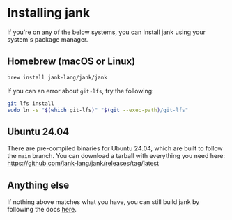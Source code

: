 # Installing jank
If you're on any of the below systems, you can install jank using your system's
package manager.

## Homebrew (macOS or Linux)
```sh
brew install jank-lang/jank/jank
```

If you can an error about `git-lfs`, try the following:

```sh
git lfs install
sudo ln -s "$(which git-lfs)" "$(git --exec-path)/git-lfs"
```

## Ubuntu 24.04
There are pre-compiled binaries for Ubuntu 24.04, which are built to follow the
`main` branch. You can download a tarball with everything you need here: https://github.com/jank-lang/jank/releases/tag/latest

## Anything else
If nothing above matches what you have, you can still build jank by following
the docs [here](./build.md).
